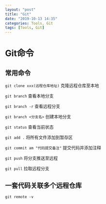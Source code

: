 ```yaml
---
layout: "post"
title: "Git"
date: "2019-10-13 14:35"
categories: Tools, Git
tags: [Tools, Git]
---
```


# Git命令
## 常用命令
`git clone xxx(远程仓库地址)` 克隆远程仓库至本地

`git branch` 查看本地分支

`git branch -r` 查看远程分支

`git branch <分支名>` 创建本地分支

`git status` 查看当前状态

`git add .` 将所有文件添加到暂存区

`git commit am "代码提交备注"` 提交代码并添加注释

`git push` 将分支推送至远程

`git pull` 拉取远程分支

## 一套代码关联多个远程仓库
`git remote -v`

